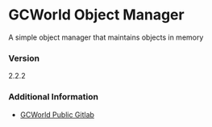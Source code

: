 # GCWorld Object Manager

A simple object manager that maintains objects in memory

### Version
2.2.2

### Additional Information
* [GCWorld Public Gitlab](https://gitlab.konghack.com/groups/GCWorld)
